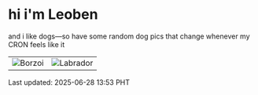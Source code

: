 # hi i'm Leoben

and i like dogs—so have some random dog pics that change whenever my CRON feels like it

|  |  |
|--------|----------|
| ![Borzoi](https://random-dog-vercel.vercel.app/api/random-borzoi?v=1751089993) | ![Labrador](https://random-dog-vercel.vercel.app/api/random-labrador?v=1751089993) |

Last updated: 2025-06-28 13:53 PHT
